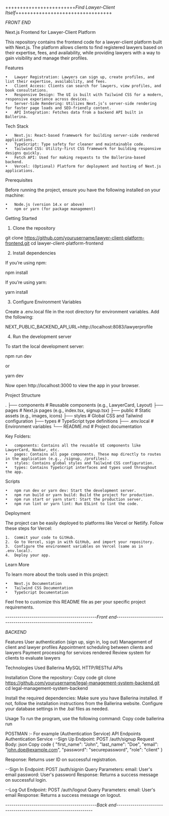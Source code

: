 ++++++++++++++++++++++++*Find Lawyer-Client Itself*+++++++++++++++++++++++++++++++++

*FRONT END*


Next.js Frontend for Lawyer-Client Platform

This repository contains the frontend code for a lawyer-client platform built with Next.js. The platform allows clients to find registered lawyers based on their expertise, fees, and availability, while providing lawyers with a way to gain visibility and manage their profiles.

Features

	•	Lawyer Registration: Lawyers can sign up, create profiles, and list their expertise, availability, and fees.
	•	Client Access: Clients can search for lawyers, view profiles, and book consultations.
	•	Responsive Design: The UI is built with Tailwind CSS for a modern, responsive experience across devices.
	•	Server-Side Rendering: Utilizes Next.js’s server-side rendering for faster page loads and SEO-friendly content.
	•	API Integration: Fetches data from a backend API built in Ballerina.

Tech Stack

	•	Next.js: React-based framework for building server-side rendered applications.
	•	TypeScript: Type safety for cleaner and maintainable code.
	•	Tailwind CSS: Utility-first CSS framework for building responsive designs quickly.
	•	Fetch API: Used for making requests to the Ballerina-based backend.
	•	Vercel: (Optional) Platform for deployment and hosting of Next.js applications.

Prerequisites

Before running the project, ensure you have the following installed on your machine:

	•	Node.js (version 14.x or above)
	•	npm or yarn (for package management)

Getting Started

1. Clone the repository

git clone https://github.com/yourusername/lawyer-client-platform-frontend.git
cd lawyer-client-platform-frontend

2. Install dependencies

If you’re using npm:

npm install

If you’re using yarn:

yarn install

3. Configure Environment Variables

Create a .env.local file in the root directory for environment variables. Add the following:

NEXT_PUBLIC_BACKEND_API_URL=http://localhost:8083/lawyerprofile

4. Run the development server

To start the local development server:

npm run dev

or

yarn dev

Now open http://localhost:3000 to view the app in your browser.

Project Structure

.
├── components       # Reusable components (e.g., LawyerCard, Layout)
├── pages            # Next.js pages (e.g., index.tsx, signup.tsx)
├── public           # Static assets (e.g., images, icons)
├── styles           # Global CSS and Tailwind configuration
├── types            # TypeScript type definitions
├── .env.local       # Environment variables
└── README.md        # Project documentation

Key Folders:

	•	components: Contains all the reusable UI components like LawyerCard, Navbar, etc.
	•	pages: Contains all page components. These map directly to routes in the application (e.g., /signup, /profiles).
	•	styles: Contains global styles and Tailwind CSS configuration.
	•	types: Contains TypeScript interfaces and types used throughout the app.

Scripts

	•	npm run dev or yarn dev: Start the development server.
	•	npm run build or yarn build: Build the project for production.
	•	npm run start or yarn start: Start the production server.
	•	npm run lint or yarn lint: Run ESLint to lint the code.

Deployment

The project can be easily deployed to platforms like Vercel or Netlify. Follow these steps for Vercel:

	1.	Commit your code to GitHub.
	2.	Go to Vercel, sign in with GitHub, and import your repository.
	3.	Configure the environment variables on Vercel (same as in .env.local).
	4.	Deploy your app.

Learn More

To learn more about the tools used in this project:

	•	Next.js Documentation
	•	Tailwind CSS Documentation
	•	TypeScript Documentation

Feel free to customize this README file as per your specific project requirements.



---------------------------------------------*Front end*------------------------------------------------------------------


*BACKEND*

Features
User authentication (sign up, sign in, log out)
Management of client and lawyer profiles
Appointment scheduling between clients and lawyers
Payment processing for services rendered
Review system for clients to evaluate lawyers

Technologies Used
Ballerina
MySQL
HTTP/RESTful APIs

Installation
Clone the repository:
Copy code
git clone https://github.com/yourusername/legal-management-system-backend.git
cd legal-management-system-backend

Install the required dependencies:
Make sure you have Ballerina installed. If not, follow the installation instructions from the Ballerina website.
Configure your database settings in the .bal files as needed.

Usage
To run the program, use the following command:
Copy code
ballerina run 


POSTMAN :-
For example (Authentication Service)
API Endpoints
Authentication Service
--Sign Up
Endpoint: POST /auth/signup
Request Body:
json
Copy code
{
    "first_name": "John",
    "last_name": "Doe",
    "email": "john.doe@example.com",
    "password": "securepassword",
    "role": "client"
}

Response: Returns user ID on successful registration.

--Sign In
Endpoint: POST /auth/signin
Query Parameters:
email: User's email
password: User's password
Response: Returns a success message on successful login.

--Log Out
Endpoint: POST /auth/logout
Query Parameters:
email: User's email
Response: Returns a success message on logout.


---------------------------------------------*Back end*------------------------------------------------------------------
